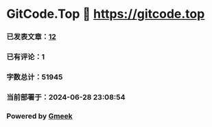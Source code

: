 # GitCode.Top :link: https://gitcode.top 
### 已发表文章：[12](https://gitcode.top/tag.html) 
### 已有评论：1 
### 字数总计：51945 
### 当前部署于：2024-06-28 23:08:54 
### Powered by [Gmeek](https://github.com/Meekdai/Gmeek)
